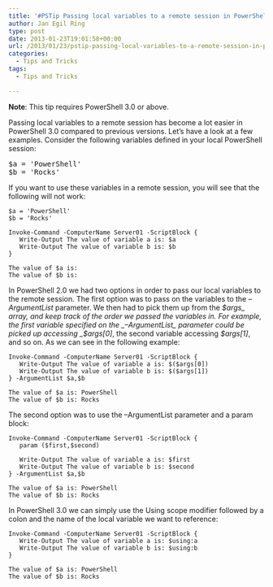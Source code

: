 ```yaml
---
title: '#PSTip Passing local variables to a remote session in PowerShell 3.0'
author: Jan Egil Ring
type: post
date: 2013-01-23T19:01:58+00:00
url: /2013/01/23/pstip-passing-local-variables-to-a-remote-session-in-powershell-3-0/
categories:
  - Tips and Tricks
tags:
  - Tips and Tricks

---
```

**Note**: This tip requires PowerShell 3.0 or above.

Passing local variables to a remote session has become a lot easier in PowerShell 3.0 compared to previous versions. Let&#8217;s have a look at a few examples. Consider the following variables defined in your local PowerShell session:

<pre class="brush: powershell; title: ; notranslate" title="">$a = 'PowerShell'
$b = 'Rocks'
</pre>

If you want to use these variables in a remote session, you will see that the following will not work:

```
$a = 'PowerShell'
$b = 'Rocks'

Invoke-Command -ComputerName Server01 -ScriptBlock {
   Write-Output The value of variable a is: $a
   Write-Output The value of variable b is: $b
}

The value of $a is:
The value of $b is:
```

In PowerShell 2.0 we had two options in order to pass our local variables to the remote session. The first option was to pass on the variables to the _–ArgumentList_ parameter. We then had to pick them up from the _$args_ array, and keep track of the order we passed the variables in. For example, the first variable specified on the _–ArgumentList_ parameter could be picked up accessing _$args[0]_, the second variable accessing _$args[1]_, and so on. As we can see in the following example:

```
Invoke-Command -ComputerName Server01 -ScriptBlock {
   Write-Output The value of variable a is: $($args[0])
   Write-Output The value of variable b is: $($args[1])
} -ArgumentList $a,$b

The value of $a is: PowerShell
The value of $b is: Rocks
```

The second option was to use the –ArgumentList parameter and a param block:

```
Invoke-Command -ComputerName Server01 -ScriptBlock {
   param ($first,$second)

   Write-Output The value of variable a is: $first
   Write-Output The value of variable b is: $second
} -ArgumentList $a,$b

The value of $a is: PowerShell
The value of $b is: Rocks
```

In PowerShell 3.0 we can simply use the Using scope modifier followed by a colon and the name of the local variable we want to reference:

```
Invoke-Command -ComputerName Server01 -ScriptBlock {
   Write-Output The value of variable a is: $using:a
   Write-Output The value of variable b is: $using:b
}

The value of $a is: PowerShell
The value of $b is: Rocks
```

